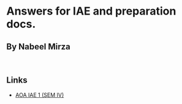 # Answers for IAE and preparation docs.
## By Nabeel Mirza
<br>

## Links
- [AOA IAE 1 (SEM IV)](https://github.com/drocgoesongit/answers/blob/main/AOA_IAE1.md)
